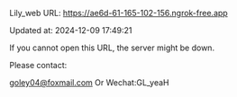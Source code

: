 Lily_web URL: https://ae6d-61-165-102-156.ngrok-free.app

Updated at: 2024-12-09 17:49:21

If you cannot open this URL, the server might be down.

Please contact: 

goley04@foxmail.com Or Wechat:GL_yeaH